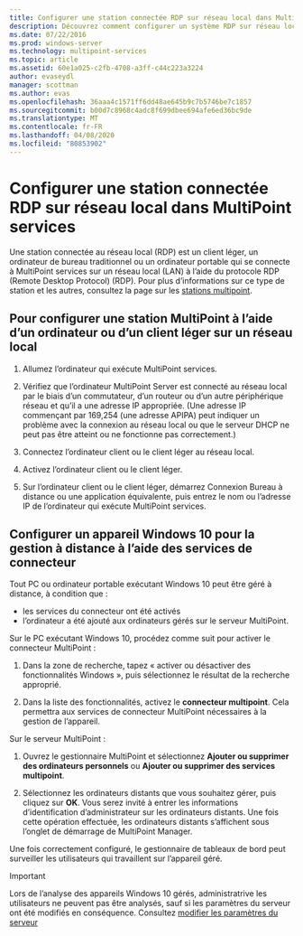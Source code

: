 ```yaml
---
title: Configurer une station connectée RDP sur réseau local dans MultiPoint services
description: Découvrez comment configurer un système RDP sur réseau local dans MultiPoint services
ms.date: 07/22/2016
ms.prod: windows-server
ms.technology: multipoint-services
ms.topic: article
ms.assetid: 60e1a025-c2fb-4708-a3ff-c44c223a3224
author: evaseydl
manager: scottman
ms.author: evas
ms.openlocfilehash: 36aaa4c1571ff6dd48ae645b9c7b5746be7c1857
ms.sourcegitcommit: b00d7c8968c4adc8f699dbee694afe6ed36bc9de
ms.translationtype: MT
ms.contentlocale: fr-FR
ms.lasthandoff: 04/08/2020
ms.locfileid: "80853902"
---
```

# <a name="set-up-an-rdp-over-lan-connected-station-in-multipoint-services"></a>Configurer une station connectée RDP sur réseau local dans MultiPoint services
Une station connectée au réseau local (RDP) est un client léger, un ordinateur de bureau traditionnel ou un ordinateur portable qui se connecte à MultiPoint services sur un réseau local (LAN) à l’aide du protocole RDP (Remote Desktop Protocol) (RDP). Pour plus d’informations sur ce type de station et les autres, consultez la page sur les [stations multipoint](MultiPoint-services-Stations.md).  
  
## <a name="to-set-up-a-multipoint-station-using-a-computer-or-thin-client-on-a-lan"></a>Pour configurer une station MultiPoint à l’aide d’un ordinateur ou d’un client léger sur un réseau local  
  
1.  Allumez l’ordinateur qui exécute MultiPoint services.  
  
2.  Vérifiez que l’ordinateur MultiPoint Server est connecté au réseau local par le biais d’un commutateur, d’un routeur ou d’un autre périphérique réseau et qu’il a une adresse IP appropriée. (Une adresse IP commençant par 169,254 (une adresse APIPA) peut indiquer un problème avec la connexion au réseau local ou que le serveur DHCP ne peut pas être atteint ou ne fonctionne pas correctement.)  
  
3.  Connectez l’ordinateur client ou le client léger au réseau local.  
  
4.  Activez l’ordinateur client ou le client léger.  
  
5.  Sur l’ordinateur client ou le client léger, démarrez Connexion Bureau à distance ou une application équivalente, puis entrez le nom ou l’adresse IP de l’ordinateur qui exécute MultiPoint services.

## <a name="set-up-a-windows-10-device-for-remote-management-by-using-connector-services"></a>Configurer un appareil Windows 10 pour la gestion à distance à l’aide des services de connecteur
Tout PC ou ordinateur portable exécutant Windows 10 peut être géré à distance, à condition que :
- les services du connecteur ont été activés  
- l’ordinateur a été ajouté aux ordinateurs gérés sur le serveur MultiPoint.  

Sur le PC exécutant Windows 10, procédez comme suit pour activer le connecteur MultiPoint :

1. Dans la zone de recherche, tapez « activer ou désactiver des fonctionnalités Windows », puis sélectionnez le résultat de la recherche approprié. 

2. Dans la liste des fonctionnalités, activez le **connecteur multipoint**. Cela permettra aux services de connecteur MultiPoint nécessaires à la gestion de l’appareil. 

Sur le serveur MultiPoint :
1. Ouvrez le gestionnaire MultiPoint et sélectionnez **Ajouter ou supprimer des ordinateurs personnels** ou **Ajouter ou supprimer des services multipoint**.

2. Sélectionnez les ordinateurs distants que vous souhaitez gérer, puis cliquez sur **OK**.  Vous serez invité à entrer les informations d’identification d’administrateur sur les ordinateurs distants.  Une fois cette opération effectuée, les ordinateurs distants s’affichent sous l’onglet de démarrage de MultiPoint Manager.

Une fois correctement configuré, le gestionnaire de tableaux de bord peut surveiller les utilisateurs qui travaillent sur l’appareil géré.

> [!IMPORTANT]  
> Lors de l’analyse des appareils Windows 10 gérés, administratrive les utilisateurs ne peuvent pas être analysés, sauf si les paramètres du serveur ont été modifiés en conséquence. Consultez [modifier les paramètres du serveur](Edit-Server-Settings.md)